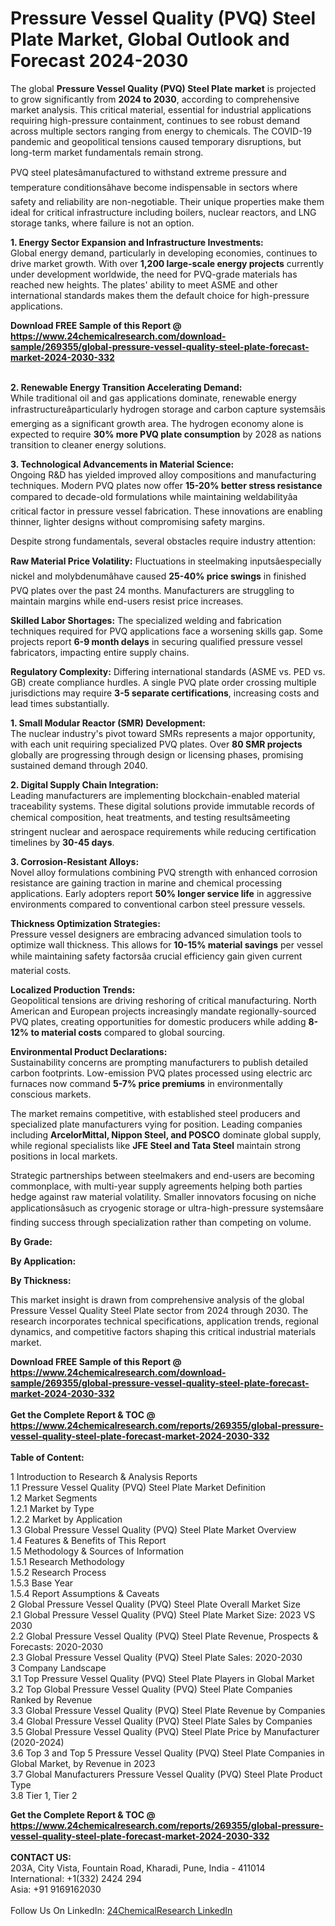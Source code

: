 <h1>Pressure Vessel Quality (PVQ) Steel Plate Market, Global Outlook and Forecast 2024-2030</h1><p>The global <strong>Pressure Vessel Quality (PVQ) Steel Plate market</strong> is projected to grow significantly from <strong>2024 to 2030</strong>, according to comprehensive market analysis. This critical material, essential for industrial applications requiring high-pressure containment, continues to see robust demand across multiple sectors ranging from energy to chemicals. The COVID-19 pandemic and geopolitical tensions caused temporary disruptions, but long-term market fundamentals remain strong.</p><p>PVQ steel platesâmanufactured to withstand extreme pressure and temperature conditionsâhave become indispensable in sectors where safety and reliability are non-negotiable. Their unique properties make them ideal for critical infrastructure including boilers, nuclear reactors, and LNG storage tanks, where failure is not an option.</p><p><strong>1. Energy Sector Expansion and Infrastructure Investments:</strong><br>
Global energy demand, particularly in developing economies, continues to drive market growth. With over <strong>1,200 large-scale energy projects</strong> currently under development worldwide, the need for PVQ-grade materials has reached new heights. The plates' ability to meet ASME and other international standards makes them the default choice for high-pressure applications.</p><div><b>Download FREE Sample of this Report @ 
            <a href="https://www.24chemicalresearch.com/download-sample/269355/global-pressure-vessel-quality-steel-plate-forecast-market-2024-2030-332">
            https://www.24chemicalresearch.com/download-sample/269355/global-pressure-vessel-quality-steel-plate-forecast-market-2024-2030-332</a></b></div><br><p><strong>2. Renewable Energy Transition Accelerating Demand:</strong><br>
While traditional oil and gas applications dominate, renewable energy infrastructureâparticularly hydrogen storage and carbon capture systemsâis emerging as a significant growth area. The hydrogen economy alone is expected to require <strong>30% more PVQ plate consumption</strong> by 2028 as nations transition to cleaner energy solutions.</p><p><strong>3. Technological Advancements in Material Science:</strong><br>
Ongoing R&amp;D has yielded improved alloy compositions and manufacturing techniques. Modern PVQ plates now offer <strong>15-20% better stress resistance</strong> compared to decade-old formulations while maintaining weldabilityâa critical factor in pressure vessel fabrication. These innovations are enabling thinner, lighter designs without compromising safety margins.</p><p>Despite strong fundamentals, several obstacles require industry attention:</p><p><strong>Raw Material Price Volatility:</strong> Fluctuations in steelmaking inputsâespecially nickel and molybdenumâhave caused <strong>25-40% price swings</strong> in finished PVQ plates over the past 24 months. Manufacturers are struggling to maintain margins while end-users resist price increases.</p><p><strong>Skilled Labor Shortages:</strong> The specialized welding and fabrication techniques required for PVQ applications face a worsening skills gap. Some projects report <strong>6-9 month delays</strong> in securing qualified pressure vessel fabricators, impacting entire supply chains.</p><p><strong>Regulatory Complexity:</strong> Differing international standards (ASME vs. PED vs. GB) create compliance hurdles. A single PVQ plate order crossing multiple jurisdictions may require <strong>3-5 separate certifications</strong>, increasing costs and lead times substantially.</p><p><strong>1. Small Modular Reactor (SMR) Development:</strong><br>
The nuclear industry's pivot toward SMRs represents a major opportunity, with each unit requiring specialized PVQ plates. Over <strong>80 SMR projects</strong> globally are progressing through design or licensing phases, promising sustained demand through 2040.</p><p><strong>2. Digital Supply Chain Integration:</strong><br>
Leading manufacturers are implementing blockchain-enabled material traceability systems. These digital solutions provide immutable records of chemical composition, heat treatments, and testing resultsâmeeting stringent nuclear and aerospace requirements while reducing certification timelines by <strong>30-45 days</strong>.</p><p><strong>3. Corrosion-Resistant Alloys:</strong><br>
Novel alloy formulations combining PVQ strength with enhanced corrosion resistance are gaining traction in marine and chemical processing applications. Early adopters report <strong>50% longer service life</strong> in aggressive environments compared to conventional carbon steel pressure vessels.</p><p><strong>Thickness Optimization Strategies:</strong><br>
Pressure vessel designers are embracing advanced simulation tools to optimize wall thickness. This allows for <strong>10-15% material savings</strong> per vessel while maintaining safety factorsâa crucial efficiency gain given current material costs.</p><p><strong>Localized Production Trends:</strong><br>
Geopolitical tensions are driving reshoring of critical manufacturing. North American and European projects increasingly mandate regionally-sourced PVQ plates, creating opportunities for domestic producers while adding <strong>8-12% to material costs</strong> compared to global sourcing.</p><p><strong>Environmental Product Declarations:</strong><br>
Sustainability concerns are prompting manufacturers to publish detailed carbon footprints. Low-emission PVQ plates processed using electric arc furnaces now command <strong>5-7% price premiums</strong> in environmentally conscious markets.</p><p>The market remains competitive, with established steel producers and specialized plate manufacturers vying for position. Leading companies including <strong>ArcelorMittal, Nippon Steel, and POSCO</strong> dominate global supply, while regional specialists like <strong>JFE Steel and Tata Steel</strong> maintain strong positions in local markets.</p><p>Strategic partnerships between steelmakers and end-users are becoming commonplace, with multi-year supply agreements helping both parties hedge against raw material volatility. Smaller innovators focusing on niche applicationsâsuch as cryogenic storage or ultra-high-pressure systemsâare finding success through specialization rather than competing on volume.</p><p><strong>By Grade:</strong></p><p><strong>By Application:</strong></p><p><strong>By Thickness:</strong></p><p>This market insight is drawn from comprehensive analysis of the global Pressure Vessel Quality Steel Plate sector from 2024 through 2030. The research incorporates technical specifications, application trends, regional dynamics, and competitive factors shaping this critical industrial materials market.</p><div><b>Download FREE Sample of this Report @ 
            <a href="https://www.24chemicalresearch.com/download-sample/269355/global-pressure-vessel-quality-steel-plate-forecast-market-2024-2030-332">
            https://www.24chemicalresearch.com/download-sample/269355/global-pressure-vessel-quality-steel-plate-forecast-market-2024-2030-332</a></b></div><br><div><b>Get the Complete Report & TOC @ 
            <a href="https://www.24chemicalresearch.com/reports/269355/global-pressure-vessel-quality-steel-plate-forecast-market-2024-2030-332">
            https://www.24chemicalresearch.com/reports/269355/global-pressure-vessel-quality-steel-plate-forecast-market-2024-2030-332</a></b></div><br>
            <b>Table of Content:</b><p>1 Introduction to Research & Analysis Reports<br />
    1.1 Pressure Vessel Quality (PVQ) Steel Plate Market Definition<br />
    1.2 Market Segments<br />
        1.2.1 Market by Type<br />
        1.2.2 Market by Application<br />
    1.3 Global Pressure Vessel Quality (PVQ) Steel Plate Market Overview<br />
    1.4 Features & Benefits of This Report<br />
    1.5 Methodology & Sources of Information<br />
        1.5.1 Research Methodology<br />
        1.5.2 Research Process<br />
        1.5.3 Base Year<br />
        1.5.4 Report Assumptions & Caveats<br />
2 Global Pressure Vessel Quality (PVQ) Steel Plate Overall Market Size<br />
    2.1 Global Pressure Vessel Quality (PVQ) Steel Plate Market Size: 2023 VS 2030<br />
    2.2 Global Pressure Vessel Quality (PVQ) Steel Plate Revenue, Prospects & Forecasts: 2020-2030<br />
    2.3 Global Pressure Vessel Quality (PVQ) Steel Plate Sales: 2020-2030<br />
3 Company Landscape<br />
    3.1 Top Pressure Vessel Quality (PVQ) Steel Plate Players in Global Market<br />
    3.2 Top Global Pressure Vessel Quality (PVQ) Steel Plate Companies Ranked by Revenue<br />
    3.3 Global Pressure Vessel Quality (PVQ) Steel Plate Revenue by Companies<br />
    3.4 Global Pressure Vessel Quality (PVQ) Steel Plate Sales by Companies<br />
    3.5 Global Pressure Vessel Quality (PVQ) Steel Plate Price by Manufacturer (2020-2024)<br />
    3.6 Top 3 and Top 5 Pressure Vessel Quality (PVQ) Steel Plate Companies in Global Market, by Revenue in 2023<br />
    3.7 Global Manufacturers Pressure Vessel Quality (PVQ) Steel Plate Product Type<br />
    3.8 Tier 1, Tier 2</p><div><b>Get the Complete Report & TOC @ 
            <a href="https://www.24chemicalresearch.com/reports/269355/global-pressure-vessel-quality-steel-plate-forecast-market-2024-2030-332">
            https://www.24chemicalresearch.com/reports/269355/global-pressure-vessel-quality-steel-plate-forecast-market-2024-2030-332</a></b></div><br><b>CONTACT US:</b><br>
            203A, City Vista, Fountain Road, Kharadi, Pune, India - 411014<br>
            International: +1(332) 2424 294<br>
            Asia: +91 9169162030 <br><br>
            Follow Us On LinkedIn: <a href="https://www.linkedin.com/company/24chemicalresearch/">24ChemicalResearch LinkedIn</a>